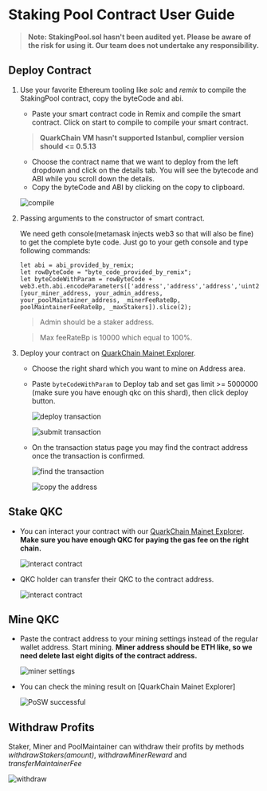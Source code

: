 # Staking Pool Contract User Guide

> **Note: StakingPool.sol hasn't been audited yet. Please be aware of the risk for using it. Our team does not undertake any responsibility.**

## Deploy Contract

1. Use your favorite Ethereum tooling like _solc_ and _remix_ to compile the StakingPool contract, copy the byteCode and abi.

    - Paste your smart contract code in Remix and compile the smart contract. Click on start to compile to compile your smart contract.
	> **QuarkChain VM hasn't supported Istanbul, complier version should <= 0.5.13**

    - Choose the contract name that we want to deploy from the left dropdown and click on the details tab. You will see the bytecode and ABI while you scroll down the details.
    - Copy the byteCode and ABI by clicking on the copy to clipboard.

    ![compile](https://github.com/skji/quarkchain-contracts/raw/master/assets/images/1.jpg)

2. Passing arguments to the constructor of smart contract.
	
    We need geth console(metamask injects web3 so that will also be fine) to get the complete byte code. Just go to your geth console and type following commands:

	```
    let abi = abi_provided_by_remix;
	let rowByteCode = "byte_code_provided_by_remix";
	let byteCodeWithParam = rowByteCode + 	web3.eth.abi.encodeParameters(['address','address','address','uint256','uint256','uint256'], [your_miner_address, your_admin_address, your_poolMaintainer_address, _minerFeeRateBp, poolMaintainerFeeRateBp, _maxStakers]).slice(2);
	```
	> Admin should be a staker address.
    
	> Max feeRateBp is 10000 which equal to 100%.

3. Deploy your contract on [QuarkChain Mainet Explorer](https://mainnet.quarkchain.io/contract).

    - Choose the right shard which you want to mine on Address area.
    - Paste ```byteCodeWithParam``` to Deploy tab and set gas limit >= 5000000 (make sure you have enough qkc on this shard), then click deploy button.

      ![deploy transaction](https://github.com/skji/quarkchain-contracts/raw/master/assets/images/2.jpg)

      ![submit transaction](https://github.com/skji/quarkchain-contracts/raw/master/assets/images/3.jpg) 

    - On the transaction status page you may find the contract address once the transaction is confirmed.
      
      ![find the transaction](https://github.com/skji/quarkchain-contracts/raw/master/assets/images/4.jpg)
      
      ![copy the address](https://github.com/skji/quarkchain-contracts/raw/master/assets/images/5.jpg)

## Stake QKC

- You can interact your contract with our [QuarkChain Mainet Explorer](https://mainnet.quarkchain.io/contract). **Make sure you have enough QKC for paying the gas fee on the right chain.**
  
  ![interact contract](https://github.com/skji/quarkchain-contracts/raw/master/assets/images/6.jpg)

- QKC holder can transfer their QKC to the contract address.
  
  ![interact contract](https://github.com/skji/quarkchain-contracts/raw/master/assets/images/7.jpg)

## Mine QKC

- Paste the contract address to your mining settings instead of the regular wallet address. Start mining. **Miner address should be ETH like, so we need delete last eight digits of the contract address.**
  
  ![miner settings](https://github.com/skji/quarkchain-contracts/raw/master/assets/images/8.jpg)

- You can check the mining result on [QuarkChain Mainet Explorer]

  ![PoSW successful](https://github.com/skji/quarkchain-contracts/raw/master/assets/images/9.jpg)

## Withdraw Profits

Staker, Miner and PoolMaintainer can withdraw their profits by methods *withdrawStakers(amount)*, *withdrawMinerReward* and *transferMaintainerFee*

![withdraw](https://github.com/skji/quarkchain-contracts/raw/master/assets/images/10.jpg)
